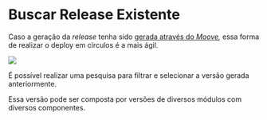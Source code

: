 # Buscar Release Existente

Caso a geração da _release_ tenha sido [gerada através do _Moove_](../moove-1/column-builds.md)_,_ essa forma de realizar o deploy em círculos é a mais ágil.

![](../../.gitbook/assets/deploy-cicle-release-exists-chrome-capture.gif)

É possível realizar uma pesquisa para filtrar e selecionar a versão gerada anteriormente.

Essa versão pode ser composta por versões de diversos módulos com diversos componentes.

